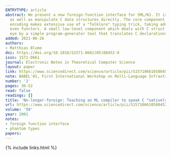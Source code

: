 ```yaml
---
ENTRYTYPE: article
abstract: We present a new foreign-function interface for SML/NJ. It is based on the idea of data-level interoperability-the ability of ML programs to inspect
  as well as manipulate C data structures directly. The core component of this work is an encoding of the almost2 complete C type system in ML types. The
  encoding makes extensive use of a "folklore" typing trick, taking advantage of ML's polymorphism, its type constructors, its abstraction mechanisms, and
  even functors. A small low-level component which deals with C struct and union declarations as well as program linkage is hidden from the programmer's
  eye by a simple program-generator tool that translates C declarations to corresponding ML glue code.
added: 2021-06-26
authors:
- Matthias Blume
doi: https://doi.org/10.1016/S1571-0661(05)80452-9
issn: 1571-0661
journal: Electronic Notes in Theoretical Computer Science
layout: paper
link: https://www.sciencedirect.com/science/article/pii/S1571066105804529
note: BABEL'01, First International Workshop on Multi-Language Infrastructure and Interoperability (Satellite Event of PLI 2001)
number: '1'
pages: 36-52
read: false
readings: []
title: 'No-longer-foreign: Teaching an ML compiler to speak C "natively"'
url: https://www.sciencedirect.com/science/article/pii/S1571066105804529
volume: '59'
year: 2001
notes:
- foreign function interface
- phantom types
papers:
---
```

{% include links.html %}
